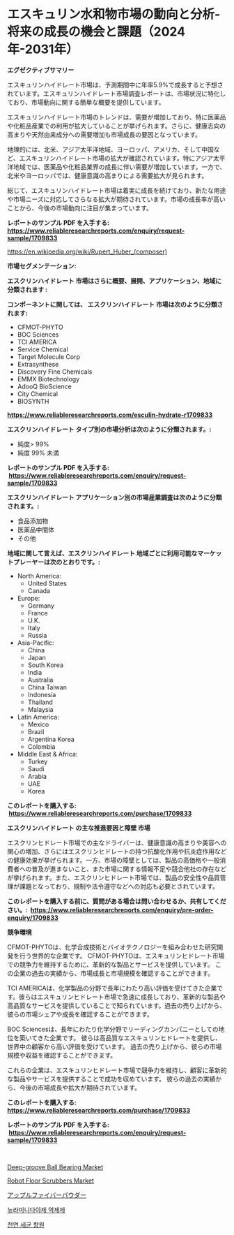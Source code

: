 <p><h1>エスキュリン水和物市場の動向と分析-将来の成長の機会と課題（2024年-2031年）</h1></p><p><strong>エグゼクティブサマリー</strong></p>
<p><p>エスキュリンハイドレート市場は、予測期間中に年率5.9%で成長すると予想されています。エスキュリンハイドレート市場調査レポートは、市場状況に特化しており、市場動向に関する簡単な概要を提供しています。</p><p>エスキュリンハイドレート市場のトレンドは、需要が増加しており、特に医薬品や化粧品産業での利用が拡大していることが挙げられます。さらに、健康志向の高まりや天然由来成分への需要増加も市場成長の要因となっています。</p><p>地理的には、北米、アジア太平洋地域、ヨーロッパ、アメリカ、そして中国など、エスキュリンハイドレート市場の拡大が確認されています。特にアジア太平洋地域では、医薬品や化粧品業界の成長に伴い需要が増加しています。一方で、北米やヨーロッパでは、健康意識の高まりによる需要拡大が見られます。</p><p>総じて、エスキュリンハイドレート市場は着実に成長を続けており、新たな用途や市場ニーズに対応してさらなる拡大が期待されています。市場の成長率が高いことから、今後の市場動向に注目が集まっています。</p></p>
<p><strong>レポートのサンプル PDF を入手する: <a href="https://www.reliableresearchreports.com/enquiry/request-sample/1709833">https://www.reliableresearchreports.com/enquiry/request-sample/1709833</a></strong></p>
<p><a href="https://en.wikipedia.org/wiki/Rupert_Huber_(composer)">https://en.wikipedia.org/wiki/Rupert_Huber_(composer)</a></p>
<p><strong>市場セグメンテーション:</strong></p>
<p><strong> エスクリンハイドレート 市場はさらに概要、展開、アプリケーション、地域に分類されます :</strong></p>
<p><strong>コンポーネントに関しては、 エスクリンハイドレート 市場は次のように分類されます: &nbsp;</strong></p>
<p><ul><li>CFMOT-PHYTO</li><li>BOC Sciences</li><li>TCI AMERICA</li><li>Service Chemical</li><li>Target Molecule Corp</li><li>Extrasynthese</li><li>Discovery Fine Chemicals</li><li>EMMX Biotechnology</li><li>AdooQ BioScience</li><li>City Chemical</li><li>BIOSYNTH</li></ul></p>
<p><strong><a href="https://www.reliableresearchreports.com/esculin-hydrate-r1709833">https://www.reliableresearchreports.com/esculin-hydrate-r1709833</a></strong></p>
<p><strong> エスクリンハイドレート タイプ別の市場分析は次のように分類されます。:</strong></p>
<p><ul><li>純度> 99%</li><li>純度 99% 未満</li></ul></p>
<p><strong>レポートのサンプル PDF を入手する: &nbsp;<a href="https://www.reliableresearchreports.com/enquiry/request-sample/1709833">https://www.reliableresearchreports.com/enquiry/request-sample/1709833</a></strong></p>
<p><strong> エスクリンハイドレート アプリケーション別の市場産業調査は次のように分類されます。:</strong></p>
<p><ul><li>食品添加物</li><li>医薬品中間体</li><li>その他</li></ul></p>
<p><strong>地域に関して言えば、エスクリンハイドレート 地域ごとに利用可能なマーケットプレーヤーは次のとおりです。:</strong></p>
<p><ul>
    <li>
        North America:
        <ul>
            <li>United States</li>
            <li>Canada</li>
        </ul>
    </li>
    <li>
        Europe:
        <ul>
            <li>Germany</li>
            <li>France</li>
            <li>U.K.</li>
            <li>Italy</li>
            <li>Russia</li>
        </ul>
    </li>
    <li>
        Asia-Pacific:
        <ul>
            <li>China</li>
            <li>Japan</li>
            <li>South Korea</li>
            <li>India</li>
            <li>Australia</li>
            <li>China Taiwan</li>
            <li>Indonesia</li>
            <li>Thailand</li>
            <li>Malaysia</li>
        </ul>
    </li>
    <li>
        Latin America:
        <ul>
            <li>Mexico</li>
            <li>Brazil</li>
            <li>Argentina Korea</li>
            <li>Colombia</li>
        </ul>
    </li>
    <li>
        Middle East & Africa:
        <ul>
            <li>Turkey</li>
            <li>Saudi</li>
            <li>Arabia</li>
            <li>UAE</li>
            <li>Korea</li>
        </ul>
    </li>
    </ul></p>
<p><strong>このレポートを購入する: &nbsp;<a href="https://www.reliableresearchreports.com/purchase/1709833">https://www.reliableresearchreports.com/purchase/1709833</a></strong></p>
<p><strong>エスクリンハイドレート の主な推進要因と障壁 市場</strong></p>
<p><p>エスクリンヒドレート市場での主なドライバーは、健康意識の高まりや美容への関心の増加、さらにはエスクリンヒドレートの持つ抗酸化作用や抗炎症作用などの健康効果が挙げられます。一方、市場の障壁としては、製品の高価格や一般消費者への普及が進まないこと、また市場に関する情報不足や競合他社の存在などが挙げられます。また、エスクリンヒドレート市場では、製品の安全性や品質管理が課題となっており、規制や法令遵守などへの対応も必要とされています。</p></p>
<p><strong>このレポートを購入する前に、質問がある場合は問い合わせるか、共有してください。:&nbsp; <a href="https://www.reliableresearchreports.com/enquiry/pre-order-enquiry/1709833">https://www.reliableresearchreports.com/enquiry/pre-order-enquiry/1709833</a></strong></p>
<p><strong>競争環境</strong></p>
<p><p>CFMOT-PHYTOは、化学合成技術とバイオテクノロジーを組み合わせた研究開発を行う世界的な企業です。 CFMOT-PHYTOは、エスキュリンヒドレート市場での競争力を維持するために、革新的な製品とサービスを提供しています。 この企業の過去の実績から、市場成長と市場規模を確認することができます。</p><p>TCI AMERICAは、化学製品の分野で長年にわたり高い評価を受けてきた企業です。彼らはエスキュリンヒドレート市場で急速に成長しており、革新的な製品や高品質なサービスを提供していることで知られています。過去の売り上げから、彼らの市場シェアや成長を確認することができます。</p><p>BOC Sciencesは、長年にわたり化学分野でリーディングカンパニーとしての地位を築いてきた企業です。 彼らは高品質なエスキュリンヒドレートを提供し、世界中の顧客から高い評価を受けています。 過去の売り上げから、彼らの市場規模や収益を確認することができます。</p><p>これらの企業は、エスキュリンヒドレート市場で競争力を維持し、顧客に革新的な製品やサービスを提供することで成功を収めています。 彼らの過去の実績から、今後の市場成長や拡大が期待されています。</p></p>
<p><strong>このレポートを購入する: &nbsp; <a href="https://www.reliableresearchreports.com/purchase/1709833">https://www.reliableresearchreports.com/purchase/1709833</a></strong></p>
<p><strong>レポートのサンプル PDF を入手する: &nbsp;<a href="https://www.reliableresearchreports.com/enquiry/request-sample/1709833">https://www.reliableresearchreports.com/enquiry/request-sample/1709833</a></strong><strong></strong></p>
<p>&nbsp;</p>
<p><p><a href="https://github.com/theanastasiyah/Market-Research-Report-List-1/blob/main/deep-groove-ball-bearing-market.md">Deep-groove Ball Bearing Market</a></p><p><a href="https://issuu.com/reportprime-2/docs/robot-floor-scrubbers-market-size-2030.pptx">Robot Floor Scrubbers Market</a></p><p><a href="https://github.com/mohamedbakry57/Market-Research-Report-List-4/blob/main/1112708167885.md">アップルファイバーパウダー</a></p><p><a href="https://github.com/marufmohassin05/Market-Research-Report-List-1/blob/main/5155135181622.md">뉴라미니다아제 억제제</a></p><p><a href="https://github.com/kimvicki3212024/Market-Research-Report-List-1/blob/main/8970750181621.md">천연 세균 항원</a></p></p>